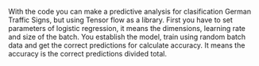 With the code you can make a predictive analysis for clasification German Traffic Signs, but using Tensor flow as a library. 
First you have to set parameters of logistic regression, it means the dimensions, learning rate and size of the batch. You establish the model, train using random batch data and get the correct predictions for calculate accuracy. It means the accuracy is the correct predictions divided total.
